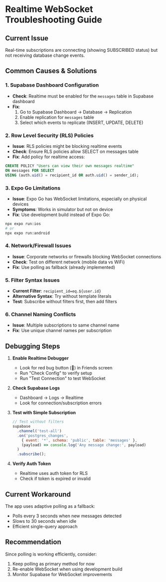 # Realtime WebSocket Troubleshooting Guide

## Current Issue
Real-time subscriptions are connecting (showing SUBSCRIBED status) but not receiving database change events.

## Common Causes & Solutions

### 1. **Supabase Dashboard Configuration**
- **Check**: Realtime must be enabled for the `messages` table in Supabase dashboard
- **Fix**: 
  1. Go to Supabase Dashboard → Database → Replication
  2. Enable replication for `messages` table
  3. Select which events to replicate (INSERT, UPDATE, DELETE)

### 2. **Row Level Security (RLS) Policies**
- **Issue**: RLS policies might be blocking realtime events
- **Check**: Ensure RLS policies allow SELECT on messages table
- **Fix**: Add policy for realtime access:
```sql
CREATE POLICY "Users can view their own messages realtime" 
ON messages FOR SELECT 
USING (auth.uid() = recipient_id OR auth.uid() = sender_id);
```

### 3. **Expo Go Limitations**
- **Issue**: Expo Go has WebSocket limitations, especially on physical devices
- **Symptoms**: Works in simulator but not on device
- **Fix**: Use development build instead of Expo Go:
```bash
npx expo run:ios
# or
npx expo run:android
```

### 4. **Network/Firewall Issues**
- **Issue**: Corporate networks or firewalls blocking WebSocket connections
- **Check**: Test on different network (mobile data vs WiFi)
- **Fix**: Use polling as fallback (already implemented)

### 5. **Filter Syntax Issues**
- **Current Filter**: `recipient_id=eq.${user.id}`
- **Alternative Syntax**: Try without template literals
- **Test**: Subscribe without filters first, then add filters

### 6. **Channel Naming Conflicts**
- **Issue**: Multiple subscriptions to same channel name
- **Fix**: Use unique channel names per subscription

## Debugging Steps

1. **Enable Realtime Debugger**
   - Look for red bug button (🐛) in Friends screen
   - Run "Check Config" to verify setup
   - Run "Test Connection" to test WebSocket

2. **Check Supabase Logs**
   - Dashboard → Logs → Realtime
   - Look for connection/subscription errors

3. **Test with Simple Subscription**
   ```javascript
   // Test without filters
   supabase
     .channel('test-all')
     .on('postgres_changes', 
       { event: '*', schema: 'public', table: 'messages' },
       (payload) => console.log('Any message change:', payload)
     )
     .subscribe();
   ```

4. **Verify Auth Token**
   - Realtime uses auth token for RLS
   - Check if token is expired or invalid

## Current Workaround
The app uses adaptive polling as a fallback:
- Polls every 3 seconds when new messages detected
- Slows to 30 seconds when idle
- Efficient single-query approach

## Recommendation
Since polling is working efficiently, consider:
1. Keep polling as primary method for now
2. Re-enable WebSocket when using development build
3. Monitor Supabase for WebSocket improvements